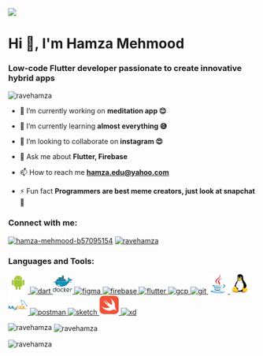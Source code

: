 <p>
  <a href="https://i2.wp.com/ayusch.com/wp-content/uploads/2018/09/widgets_everywhere.png"><img align='center' src="https://i2.wp.com/ayusch.com/wp-content/uploads/2018/09/widgets_everywhere.png"></a>
</p>

<h1 align="left">Hi 👋, I'm Hamza Mehmood</h1>
<h3 align="left">Low-code Flutter developer passionate to create innovative hybrid apps</h3>

<p align="left"> <img src="https://komarev.com/ghpvc/?username=ravehamza&label=Profile%20views&color=0e75b6&style=flat" alt="ravehamza" /> </p>

- 🔭 I’m currently working on **meditation app 😌**

- 🌱 I’m currently learning **almost everything 😅**

- 👯 I’m looking to collaborate on **instagram 😍**

- 💬 Ask me about **Flutter, Firebase**

- 📫 How to reach me **hamza.edu@yahoo.com**

- ⚡ Fun fact **Programmers are best meme creators, just look at snapchat 🤣**

<h3 align="left">Connect with me:</h3>
<p align="left">
<a href="https://linkedin.com/in/hamza-mehmood-b57095154" target="blank"><img align="center" src="https://raw.githubusercontent.com/rahuldkjain/github-profile-readme-generator/master/src/images/icons/Social/linked-in-alt.svg" alt="hamza-mehmood-b57095154" height="30" width="40" /></a>
<a href="https://instagram.com/ravehamza" target="blank"><img align="center" src="https://raw.githubusercontent.com/rahuldkjain/github-profile-readme-generator/master/src/images/icons/Social/instagram.svg" alt="ravehamza" height="30" width="40" /></a>
</p>

<h3 align="left">Languages and Tools:</h3>
<p align="left"> <a href="https://developer.android.com" target="_blank"> <img src="https://raw.githubusercontent.com/devicons/devicon/master/icons/android/android-original-wordmark.svg" alt="android" width="40" height="40"/> </a> <a href="https://dart.dev" target="_blank"> <img src="https://www.vectorlogo.zone/logos/dartlang/dartlang-icon.svg" alt="dart" width="40" height="40"/> </a> <a href="https://www.docker.com/" target="_blank"> <img src="https://raw.githubusercontent.com/devicons/devicon/master/icons/docker/docker-original-wordmark.svg" alt="docker" width="40" height="40"/> </a> <a href="https://www.figma.com/" target="_blank"> <img src="https://www.vectorlogo.zone/logos/figma/figma-icon.svg" alt="figma" width="40" height="40"/> </a> <a href="https://firebase.google.com/" target="_blank"> <img src="https://www.vectorlogo.zone/logos/firebase/firebase-icon.svg" alt="firebase" width="40" height="40"/> </a> <a href="https://flutter.dev" target="_blank"> <img src="https://www.vectorlogo.zone/logos/flutterio/flutterio-icon.svg" alt="flutter" width="40" height="40"/> </a> <a href="https://cloud.google.com" target="_blank"> <img src="https://www.vectorlogo.zone/logos/google_cloud/google_cloud-icon.svg" alt="gcp" width="40" height="40"/> </a> <a href="https://git-scm.com/" target="_blank"> <img src="https://www.vectorlogo.zone/logos/git-scm/git-scm-icon.svg" alt="git" width="40" height="40"/> </a> <a href="https://www.java.com" target="_blank"> <img src="https://raw.githubusercontent.com/devicons/devicon/master/icons/java/java-original.svg" alt="java" width="40" height="40"/> </a> <a href="https://www.linux.org/" target="_blank"> <img src="https://raw.githubusercontent.com/devicons/devicon/master/icons/linux/linux-original.svg" alt="linux" width="40" height="40"/> </a> <a href="https://www.mysql.com/" target="_blank"> <img src="https://raw.githubusercontent.com/devicons/devicon/master/icons/mysql/mysql-original-wordmark.svg" alt="mysql" width="40" height="40"/> </a> <a href="https://postman.com" target="_blank"> <img src="https://www.vectorlogo.zone/logos/getpostman/getpostman-icon.svg" alt="postman" width="40" height="40"/> </a> <a href="https://www.sketch.com/" target="_blank"> <img src="https://www.vectorlogo.zone/logos/sketchapp/sketchapp-icon.svg" alt="sketch" width="40" height="40"/> </a> <a href="https://developer.apple.com/swift/" target="_blank"> <img src="https://raw.githubusercontent.com/devicons/devicon/master/icons/swift/swift-original.svg" alt="swift" width="40" height="40"/> </a> <a href="https://www.adobe.com/products/xd.html" target="_blank"> <img src="https://cdn.worldvectorlogo.com/logos/adobe-xd.svg" alt="xd" width="40" height="40"/> </a> </p>

<p><img align="left" src="https://github-readme-stats.vercel.app/api/top-langs?username=ravehamza&show_icons=true&locale=en&layout=compact" alt="ravehamza" /></p>

<p>&nbsp;<img align="center" src="https://github-readme-stats.vercel.app/api?username=ravehamza&show_icons=true&locale=en" alt="ravehamza" /></p>

<p><img align="center" src="https://github-readme-streak-stats.herokuapp.com/?user=ravehamza&" alt="ravehamza" /></p>
